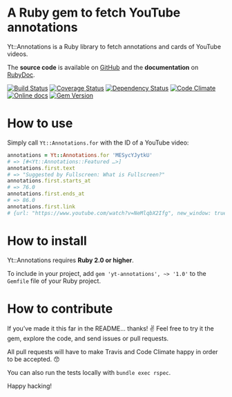 A Ruby gem to fetch YouTube annotations
=======================================

Yt::Annotations is a Ruby library to fetch annotations and cards of YouTube videos.

The **source code** is available on [GitHub](https://github.com/claudiob/yt-annotations) and the **documentation** on [RubyDoc](http://www.rubydoc.info/github/claudiob/yt-annotations/Yt/Annotations).

[![Build Status](http://img.shields.io/travis/claudiob/yt-annotations/master.svg)](https://travis-ci.org/claudiob/yt-annotations)
[![Coverage Status](http://img.shields.io/coveralls/claudiob/yt-annotations/master.svg)](https://coveralls.io/r/claudiob/yt-annotations)
[![Dependency Status](http://img.shields.io/gemnasium/claudiob/yt-annotations.svg)](https://gemnasium.com/claudiob/yt-annotations)
[![Code Climate](http://img.shields.io/codeclimate/github/claudiob/yt-annotations.svg)](https://codeclimate.com/github/claudiob/yt-annotations)
[![Online docs](http://img.shields.io/badge/docs-✓-green.svg)](http://www.rubydoc.info/gems/yt-annotations/Yt/Annotations)
[![Gem Version](http://img.shields.io/gem/v/yt-annotations.svg)](http://rubygems.org/gems/yt-annotations)

How to use
==========

Simply call `Yt::Annotations.for` with the ID of a YouTube video:

```ruby
annotations = Yt::Annotations.for 'MESycYJytkU'
# => [#<Yt::Annotations::Featured …>]
annotations.first.text
# => "Suggested by Fullscreen: What is Fullscreen?"
annotations.first.starts_at
# => 76.0
annotations.first.ends_at
# => 86.0
annotations.first.link
# {url: "https://www.youtube.com/watch?v=NeMlqbX2Ifg", new_window: true, type: :video}
```

How to install
==============

Yt::Annotations requires **Ruby 2.0 or higher**.

To include in your project, add `gem 'yt-annotations', ~> '1.0'` to the `Gemfile` file of your Ruby project.

How to contribute
=================

If you’ve made it this far in the README… thanks! :v:
Feel free to try it the gem, explore the code, and send issues or pull requests.

All pull requests will have to make Travis and Code Climate happy in order to be accepted. :kissing_smiling_eyes:

You can also run the tests locally with `bundle exec rspec`.

Happy hacking!
